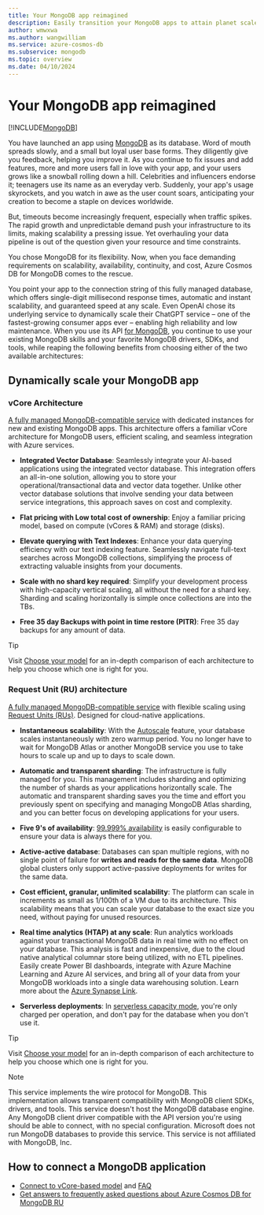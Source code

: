 ```yaml
---
title: Your MongoDB app reimagined
description: Easily transition your MongoDB apps to attain planet scale and high availability while maintaining continuity.
author: wmwxwa
ms.author: wangwilliam
ms.service: azure-cosmos-db
ms.subservice: mongodb
ms.topic: overview
ms.date: 04/10/2024
---
```


# Your MongoDB app reimagined

[!INCLUDE[MongoDB](~/reusable-content/ce-skilling/azure/includes/cosmos-db/includes/appliesto-mongodb.md)]

You have launched an app using [MongoDB](https://www.mongodb.com/) as its database. Word of mouth spreads slowly, and a small but loyal user base forms. They diligently give you feedback, helping you improve it. As you continue to fix issues and add features, more and more users fall in love with your app, and your users grows like a snowball rolling down a hill. Celebrities and influencers endorse it; teenagers use its name as an everyday verb. Suddenly, your app's usage skyrockets, and you watch in awe as the user count soars, anticipating your creation to become a staple on devices worldwide.

But, timeouts become increasingly frequent, especially when traffic spikes. The rapid growth and unpredictable demand push your infrastructure to its limits, making scalability a pressing issue. Yet overhauling your data pipeline is out of the question given your resource and time constraints.

You chose MongoDB for its flexibility. Now, when you face demanding requirements on scalability, availability, continuity, and cost, Azure Cosmos DB for MongoDB comes to the rescue.

You point your app to the connection string of this fully managed database, which offers single-digit millisecond response times, automatic and instant scalability, and guaranteed speed at any scale. Even OpenAI chose its underlying service to dynamically scale their ChatGPT service – one of the fastest-growing consumer apps ever – enabling high reliability and low maintenance. When you use its API [for MongoDB](introduction.md), you continue to use your existing MongoDB skills and your favorite MongoDB drivers, SDKs, and tools, while reaping the following benefits from choosing either of the two available architectures:

## Dynamically scale your MongoDB app

### vCore Architecture

[A fully managed MongoDB-compatible service](./vcore/introduction.md) with dedicated instances for new and existing MongoDB apps. This architecture offers a familiar vCore architecture for MongoDB users, efficient scaling, and seamless integration with Azure services.

- **Integrated Vector Database**: Seamlessly integrate your AI-based applications using the integrated vector database. This integration offers an all-in-one solution, allowing you to store your operational/transactional data and vector data together. Unlike other vector database solutions that involve sending your data between service integrations, this approach saves on cost and complexity.

- **Flat pricing with Low total cost of ownership**: Enjoy a familiar pricing model, based on compute (vCores & RAM) and storage (disks).

- **Elevate querying with Text Indexes**: Enhance your data querying efficiency with our text indexing feature. Seamlessly navigate full-text searches across MongoDB collections, simplifying the process of extracting valuable insights from your documents.

- **Scale with no shard key required**: Simplify your development process with high-capacity vertical scaling, all without the need for a shard key. Sharding and scaling horizontally is simple once collections are into the TBs.

- **Free 35 day Backups with point in time restore (PITR)**: Free 35 day backups for any amount of data.

> [!TIP]
> Visit [Choose your model](./choose-model.md) for an in-depth comparison of each architecture to help you choose which one is right for you.

### Request Unit (RU) architecture

[A fully managed MongoDB-compatible service](./ru/introduction.md) with flexible scaling using [Request Units (RUs)](../request-units.md). Designed for cloud-native applications.

- **Instantaneous scalability**: With the [Autoscale](../provision-throughput-autoscale.md) feature, your database scales instantaneously with zero warmup period. You no longer have to wait for MongoDB Atlas or another MongoDB service you use to take hours to scale up and up to days to scale down.

- **Automatic and transparent sharding**: The infrastructure is fully managed for you. This management includes sharding and optimizing the number of shards as your applications horizontally scale. The automatic and transparent sharding saves you the time and effort you previously spent on specifying and managing MongoDB Atlas sharding, and you can better focus on developing applications for your users.

- **Five 9's of availability**: [99.999% availability](../high-availability.md) is easily configurable to ensure your data is always there for you.

- **Active-active database**: Databases can span multiple regions, with no single point of failure for **writes and reads for the same data**. MongoDB global clusters only support active-passive deployments for writes for the same data.

- **Cost efficient, granular, unlimited scalability**: The platform can scale in increments as small as 1/100th of a VM due to its architecture. This scalability means that you can scale your database to the exact size you need, without paying for unused resources.

- **Real time analytics (HTAP) at any scale**: Run analytics workloads against your transactional MongoDB data in real time with no effect on your database. This analysis is fast and inexpensive, due to the cloud native analytical columnar store being utilized, with no ETL pipelines. Easily create Power BI dashboards, integrate with Azure Machine Learning and Azure AI services, and bring all of your data from your MongoDB workloads into a single data warehousing solution. Learn more about the [Azure Synapse Link](../synapse-link.md).

- **Serverless deployments**: In [serverless capacity mode](../serverless.md), you're only charged per operation, and don't pay for the database when you don't use it.

> [!TIP]
> Visit [Choose your model](./choose-model.md) for an in-depth comparison of each architecture to help you choose which one is right for you.

>[!NOTE]
> This service implements the wire protocol for MongoDB. This implementation allows transparent compatibility with MongoDB client SDKs, drivers, and tools. This service doesn't host the MongoDB database engine. Any MongoDB client driver compatible with the API version you're using should be able to connect, with no special configuration. Microsoft does not run MongoDB databases to provide this service. This service is not affiliated with MongoDB, Inc.

## How to connect a MongoDB application

- [Connect to vCore-based model](vcore/migration-options.md) and [FAQ](vcore/faq.yml)
- [Get answers to frequently asked questions about Azure Cosmos DB for MongoDB RU](faq.yml)
